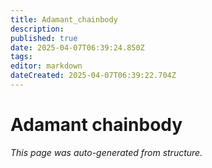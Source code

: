 ```yaml
---
title: Adamant_chainbody
description: 
published: true
date: 2025-04-07T06:39:24.850Z
tags: 
editor: markdown
dateCreated: 2025-04-07T06:39:22.704Z
---
```


# Adamant chainbody

*This page was auto-generated from structure.*
